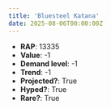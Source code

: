 ```yaml
---
title: 'Bluesteel Katana'
date: 2025-08-06T00:00:00Z
---
```

- **RAP**: 13335
- **Value**: -1
- **Demand level**: -1
- **Trend**: -1
- **Projected?**: True
- **Hyped?**: True
- **Rare?**: True
